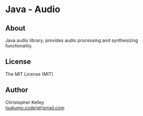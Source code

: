 # Java - Audio

## About

Java audio library, provides audio processing and synthesizing functionality.

## License

The MIT License (MIT)

## Author

Christopher Kelley<br/>
[tsukumo.code(at)gmail.com](mailto:tsukumo.code@gmail.com)

